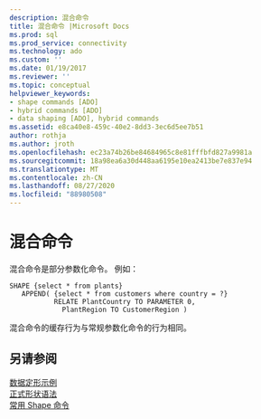 ```yaml
---
description: 混合命令
title: 混合命令 |Microsoft Docs
ms.prod: sql
ms.prod_service: connectivity
ms.technology: ado
ms.custom: ''
ms.date: 01/19/2017
ms.reviewer: ''
ms.topic: conceptual
helpviewer_keywords:
- shape commands [ADO]
- hybrid commands [ADO]
- data shaping [ADO], hybrid commands
ms.assetid: e8ca40e8-459c-40e2-8dd3-3ec6d5ee7b51
author: rothja
ms.author: jroth
ms.openlocfilehash: ec23a74b26be84684965c8e81fffbfd827a9981a
ms.sourcegitcommit: 18a98ea6a30d448aa6195e10ea2413be7e837e94
ms.translationtype: MT
ms.contentlocale: zh-CN
ms.lasthandoff: 08/27/2020
ms.locfileid: "88980508"
---
```

# <a name="hybrid-commands"></a>混合命令
混合命令是部分参数化命令。 例如：  
  
```  
SHAPE {select * from plants}   
   APPEND( {select * from customers where country = ?}   
           RELATE PlantCountry TO PARAMETER 0,   
             PlantRegion TO CustomerRegion )   
```  
  
 混合命令的缓存行为与常规参数化命令的行为相同。  
  
## <a name="see-also"></a>另请参阅  
 [数据定形示例](./data-shaping-example.md)   
 [正式形状语法](./formal-shape-grammar.md)   
 [常用 Shape 命令](./shape-commands-in-general.md)